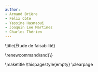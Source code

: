 ```yaml
---
author:
- Armand Brière
- Félix Côté
- Yassine Hasnaoui
- Joaquin Lee Martinez
- Charles Thérien
---
```


\title{Étude de faisabilité}

\renewcommand\and{\\}

\maketitle
\thispagestyle{empty}
\clearpage
